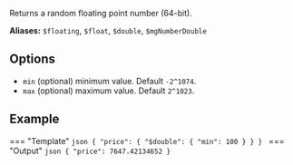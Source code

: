 Returns a random floating point number (64-bit).

**Aliases:** `$floating`, `$float`, `$double`, `$mgNumberDouble`

## Options

- `min` (optional) minimum value. Default `-2^1074`.
- `max` (optional) maximum value. Default `2^1023`.

## Example

=== "Template"
    ```json
    {
        "price": {
            "$double": {
                "min": 100
            }
        }
    }
    ```
=== "Output"
    ```json
    {
        "price": 7647.42134652
    }
    ```
